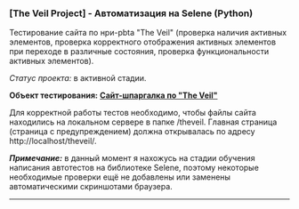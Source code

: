 ### [The Veil Project] - Автоматизация на Selene (Python)
Тестирование сайта по нри-pbta "The Veil" (проверка наличия активных элементов, проверка корректного отображения активных элементов при переходе в различные состояния, проверка функциональности активных элементов).

*Статус проекта:* в активной стадии.

**Объект тестирования:** **[Сайт-шпаргалка по "The Veil"](https://github.com/OQASergey/The_Veil_site#readme)** 

Для корректной работы тестов необходимо, чтобы файлы сайта находились на локальном сервере в папке /theveil. Главная страница (страница с предупреждением) должна открывалась по адресу http://localhost/theveil/.

***Примечание:*** в данный момент я нахожусь на стадии обучения написания автотестов на библиотеке Selene, поэтому некоторые необходимые проверки ещё не добавлены или заменены автоматическими скриншотами браузера.

---
